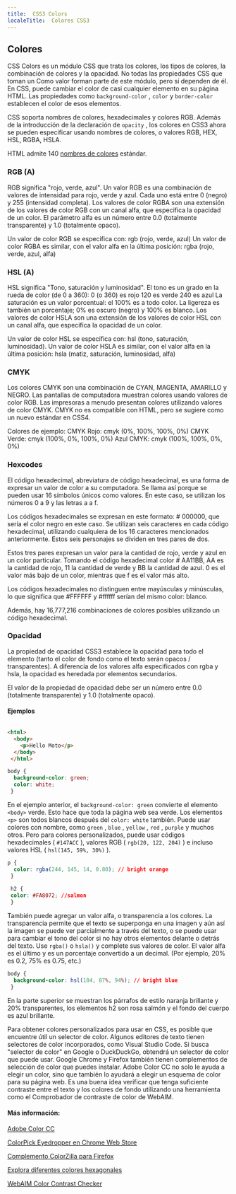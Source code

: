 ```yaml
---
title:  CSS3 Colors
localeTitle:  Colores CSS3
---
```

## Colores

CSS Colors es un módulo CSS que trata los colores, los tipos de colores, la combinación de colores y la opacidad. No todas las propiedades CSS que toman un Como valor forman parte de este módulo, pero sí dependen de él. En CSS, puede cambiar el color de casi cualquier elemento en su página HTML. Las propiedades como `background-color` , `color` y `border-color` establecen el color de esos elementos.

CSS soporta nombres de colores, hexadecimales y colores RGB. Además de la introducción de la declaración de `opacity` , los colores en CSS3 ahora se pueden especificar usando nombres de colores, o valores RGB, HEX, HSL, RGBA, HSLA.

HTML admite 140 [nombres de colores](https://www.w3schools.com/colors/colors_names.asp) estándar.

### RGB (A)

RGB significa "rojo, verde, azul". Un valor RGB es una combinación de valores de intensidad para rojo, verde y azul. Cada uno está entre 0 (negro) y 255 (intensidad completa). Los valores de color RGBA son una extensión de los valores de color RGB con un canal alfa, que especifica la opacidad de un color. El parámetro alfa es un número entre 0.0 (totalmente transparente) y 1.0 (totalmente opaco).

Un valor de color RGB se especifica con: rgb (rojo, verde, azul) Un valor de color RGBA es similar, con el valor alfa en la última posición: rgba (rojo, verde, azul, alfa)

### HSL (A)

HSL significa "Tono, saturación y luminosidad". El tono es un grado en la rueda de color (de 0 a 360): 0 (o 360) es rojo 120 es verde 240 es azul La saturación es un valor porcentual: el 100% es a todo color. La ligereza es también un porcentaje; 0% es oscuro (negro) y 100% es blanco. Los valores de color HSLA son una extensión de los valores de color HSL con un canal alfa, que especifica la opacidad de un color.

Un valor de color HSL se especifica con: hsl (tono, saturación, luminosidad). Un valor de color HSLA es similar, con el valor alfa en la última posición: hsla (matiz, saturación, luminosidad, alfa)

### CMYK

Los colores CMYK son una combinación de CYAN, MAGENTA, AMARILLO y NEGRO. Las pantallas de computadora muestran colores usando valores de color RGB. Las impresoras a menudo presentan colores utilizando valores de color CMYK. CMYK no es compatible con HTML, pero se sugiere como un nuevo estándar en CSS4.

Colores de ejemplo: CMYK Rojo: cmyk (0%, 100%, 100%, 0%) CMYK Verde: cmyk (100%, 0%, 100%, 0%) Azul CMYK: cmyk (100%, 100%, 0%, 0%)

### Hexcodes

El código hexadecimal, abreviatura de código hexadecimal, es una forma de expresar un valor de color a su computadora. Se llama así porque se pueden usar 16 símbolos únicos como valores. En este caso, se utilizan los números 0 a 9 y las letras a a f.

Los códigos hexadecimales se expresan en este formato: # 000000, que sería el color negro en este caso. Se utilizan seis caracteres en cada código hexadecimal, utilizando cualquiera de los 16 caracteres mencionados anteriormente. Estos seis personajes se dividen en tres pares de dos.

Estos tres pares expresan un valor para la cantidad de rojo, verde y azul en un color particular. Tomando el código hexadecimal color # AA11BB, AA es la cantidad de rojo, 11 la cantidad de verde y BB la cantidad de azul. 0 es el valor más bajo de un color, mientras que f es el valor más alto.

Los códigos hexadecimales no distinguen entre mayúsculas y minúsculas, lo que significa que #FFFFFF y #ffffff serían del mismo color: blanco.

Además, hay 16,777,216 combinaciones de colores posibles utilizando un código hexadecimal.

### Opacidad

La propiedad de opacidad CSS3 establece la opacidad para todo el elemento (tanto el color de fondo como el texto serán opacos / transparentes). A diferencia de los valores alfa especificados con rgba y hsla, la opacidad es heredada por elementos secundarios.

El valor de la propiedad de opacidad debe ser un número entre 0.0 (totalmente transparente) y 1.0 (totalmente opaco).

#### Ejemplos

```html

<html> 
  <body> 
    <p>Hello Moto</p> 
  </body> 
 </html> 
```

```css
body { 
  background-color: green; 
  color: white; 
 } 
```

En el ejemplo anterior, el `background-color: green` convierte el elemento `<body>` verde. Esto hace que toda la página web sea verde. Los elementos `<p>` son todos blancos después del `color: white` también. Puede usar colores con nombre, como `green` , `blue` , `yellow` , `red` , `purple` y muchos otros. Pero para colores personalizados, puede usar códigos hexadecimales ( `#147ACC` ), valores RGB ( `rgb(20, 122, 204)` ) e incluso valores HSL ( `hsl(145, 59%, 30%)` ).

```css
p { 
  color: rgba(244, 145, 14, 0.80); // bright orange 
 } 
 
 h2 { 
 color: #FA8072; //salmon 
 } 
```

También puede agregar un valor alfa, o transparencia a los colores. La transparencia permite que el texto se superponga en una imagen y aún así la imagen se puede ver parcialmente a través del texto, o se puede usar para cambiar el tono del color si no hay otros elementos delante o detrás del texto. Use `rgba()` o `hsla()` y complete sus valores de color. El valor alfa es el último y es un porcentaje convertido a un decimal. (Por ejemplo, 20% es 0.2, 75% es 0.75, etc.)

```css
body { 
  background-color: hsl(184, 87%, 94%); // bright blue 
 } 
```

En la parte superior se muestran los párrafos de estilo naranja brillante y 20% transparentes, los elementos h2 son rosa salmón y el fondo del cuerpo es azul brillante.

Para obtener colores personalizados para usar en CSS, es posible que encuentre útil un selector de color. Algunos editores de texto tienen selectores de color incorporados, como Visual Studio Code. Si busca "selector de color" en Google o DuckDuckGo, obtendrá un selector de color que puede usar. Google Chrome y Firefox también tienen complementos de selección de color que puedes instalar. Adobe Color CC no solo le ayuda a elegir un color, sino que también lo ayudará a elegir un esquema de color para su página web. Es una buena idea verificar que tenga suficiente contraste entre el texto y los colores de fondo utilizando una herramienta como el Comprobador de contraste de color de WebAIM.

#### Más información:

[Adobe Color CC](https://color.adobe.com/) 
<br>

[ColorPick Eyedropper en Chrome Web Store](https://chrome.google.com/webstore/detail/colorpick-eyedropper/ohcpnigalekghcmgcdcenkpelffpdolg?hl=en)
<br>

[Complemento ColorZilla para Firefox](https://addons.mozilla.org/en-US/firefox/addon/colorzilla/)
<br>

[Explora diferentes colores hexagonales](http://www.colorhexa.com/)
<br>

[WebAIM Color Contrast Checker](https://webaim.org/resources/contrastchecker/)
